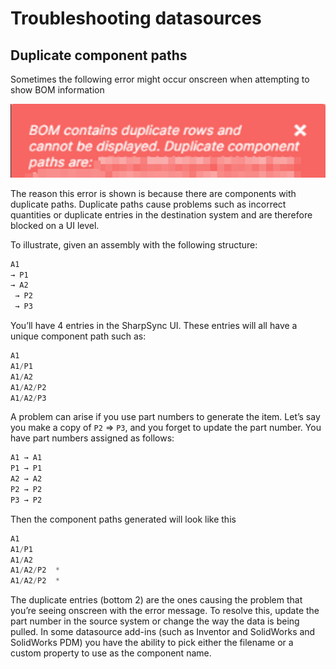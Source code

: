 # Troubleshooting datasources

## Duplicate component paths

Sometimes the following error might occur onscreen when attempting to show BOM information

![BOM contains duplicate rows and cannot be displayed](images/bom_contains_duplicate_rows_error.png)

The reason this error is shown is because there are components with duplicate paths.
Duplicate paths cause problems such as incorrect quantities or duplicate entries in the destination system and are therefore blocked on a UI level.

To illustrate, given an assembly with the following structure:

 ```javascript
A1
 → P1
 → A2
  → P2
  → P3
 ```

You’ll have 4 entries in the SharpSync UI. These entries will all have a unique component path such as:

```javascript
A1
A1/P1
A1/A2
A1/A2/P2
A1/A2/P3
```

A problem can arise if you use part numbers to generate the item. Let’s say you make a copy of `P2` => `P3`, and you forget to update the part number. You have part numbers assigned as follows:

```javascript
A1 → A1
P1 → P1
A2 → A2
P2 → P2
P3 → P2
```

Then the component paths generated will look like this

```javascript
A1
A1/P1
A1/A2
A1/A2/P2  *
A1/A2/P2  *
```

The duplicate entries (bottom 2) are the ones causing the problem that you’re seeing onscreen with the error message. To resolve this, update the part number in the source system or change the way the data is being pulled. In some datasource add-ins (such as Inventor and SolidWorks and SolidWorks PDM) you have the ability to pick either the filename or a custom property to use as the component name.
